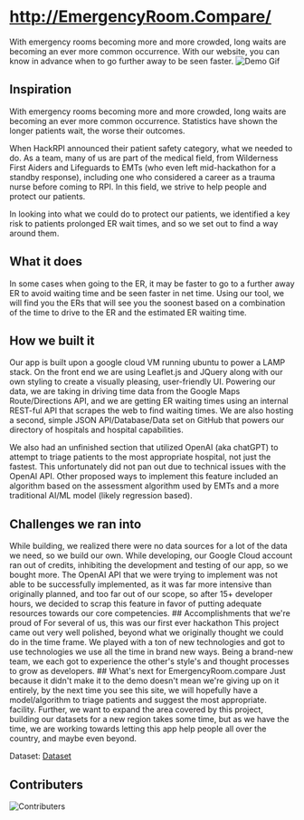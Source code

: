 # http://EmergencyRoom.Compare/
With emergency rooms becoming more and more crowded, long waits are becoming an ever more common occurrence. With our website, you can know in advance when to go further away to be seen faster.
![Demo Gif](https://d112y698adiu2z.cloudfront.net/photos/production/software_photos/002/655/302/datas/original.gif)


## Inspiration
With emergency rooms becoming more and more crowded, long waits are becoming an ever more common occurrence. Statistics have shown the longer patients wait, the worse their outcomes.

When HackRPI announced their patient safety category, what we needed to do. As a team, many of us are part of the medical field, from Wilderness First Aiders and Lifeguards to EMTs (who even left mid-hackathon for a standby response), including one who considered a career as a trauma nurse before coming to RPI. In this field, we strive to help people and protect our patients.

In looking into what we could do to protect our patients, we identified a key risk to patients prolonged ER wait times, and so we set out to find a way around them.

## What it does
In some cases when going to the ER, it may be faster to go to a further away ER to avoid waiting time and be seen faster in net time. Using our tool, we will find you the ERs that will see you the soonest based on a combination of the time to drive to the ER and the estimated ER waiting time.

## How we built it
Our app is built upon a google cloud VM running ubuntu to power a LAMP stack. On the front end we are using Leaflet.js and JQuery along with our own styling to create a visually pleasing, user-friendly UI. Powering our data, we are taking in driving time data from the Google Maps Route/Directions API, and we are getting ER waiting times using an internal REST-ful API that scrapes the web to find waiting times. We are also hosting a second, simple JSON API/Database/Data set on GitHub that powers our directory of hospitals and hospital capabilities.

We also had an unfinished section that utilized OpenAI (aka chatGPT) to attempt to triage patients to the most appropriate hospital, not just the fastest. This unfortunately did not pan out due to technical issues with the OpenAI API. Other proposed ways to implement this feature included an algorithm based on the assessment algorithm used by EMTs and a more traditional AI/ML model (likely regression based).

## Challenges we ran into
While building, we realized there were no data sources for a lot of the data we need, so we build our own.
While developing, our Google Cloud account ran out of credits, inhibiting the development and testing of our app, so we bought more.
The OpenAI API that we were trying to implement was not able to be successfully implemented, as it was far more intensive than originally planned, and too far out of our scope, so after 15+ developer hours, we decided to scrap this feature in favor of putting adequate resources towards our core competencies. ## Accomplishments that we're proud of
For several of us, this was our first ever hackathon
This project came out very well polished, beyond what we originally thought we could do in the time frame.
We played with a ton of new technologies and got to use technologies we use all the time in brand new ways.
Being a brand-new team, we each got to experience the other's style's and thought processes to grow as developers. ## What's next for EmergencyRoom.compare Just because it didn't make it to the demo doesn't mean we're giving up on it entirely, by the next time you see this site, we will hopefully have a model/algorithm to triage patients and suggest the most appropriate. facility. Further, we want to expand the area covered by this project, building our datasets for a new region takes some time, but as we have the time, we are working towards letting this app help people all over the country, and maybe even beyond.


Dataset: [Dataset](https://github.com/tfinnm/HospitalData/)


## Contributers
![Contributers](https://badges.pufler.dev/contributors/michaelhelper/HACKRPI23?size=50&padding=5&bots=true)
